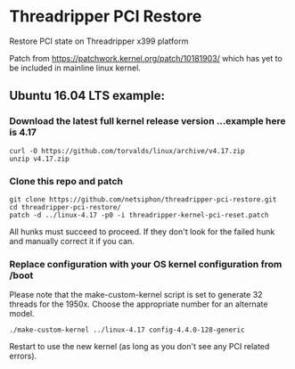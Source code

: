 # Threadripper PCI Restore
Restore PCI state on Threadripper x399 platform

Patch from https://patchwork.kernel.org/patch/10181903/ which has yet to be included in mainline linux kernel.

## Ubuntu 16.04 LTS example:
### Download the latest full kernel release version ...example here is 4.17
```
curl -O https://github.com/torvalds/linux/archive/v4.17.zip
unzip v4.17.zip
```
### Clone this repo and patch
```
git clone https://github.com/netsiphon/threadripper-pci-restore.git
cd threadripper-pci-restore/
patch -d ../linux-4.17 -p0 -i threadripper-kernel-pci-reset.patch
```
All hunks must succeed to proceed. If they don't look for the failed hunk and manually correct it if you can.

### Replace configuration with your OS kernel configuration from /boot
Please note that the make-custom-kernel script is set to generate 32 threads for the 1950x. Choose the appropriate number for an alternate model.
```
./make-custom-kernel ../linux-4.17 config-4.4.0-128-generic
```
Restart to use the new kernel (as long as you don't see any PCI related errors).
